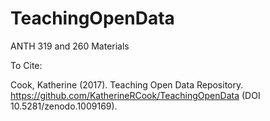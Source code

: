 # TeachingOpenData
ANTH 319 and 260 Materials


To Cite:

Cook, Katherine (2017). Teaching Open Data Repository. https://github.com/KatherineRCook/TeachingOpenData (DOI 10.5281/zenodo.1009169).
